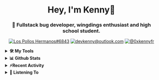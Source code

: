 <div align="center">
<h1> Hey, I'm Kenny👋 </h1>
<h3> 🐛 Fullstack bug developer, wingdings enthusiast and high school student. </h3>

[![Los Pollos Hermanos#6843](https://img.shields.io/badge/Lumpy%236843-5865F2?logo=discord&logoColor=ffffff)](https://discordapp.com/users/717974888844886117)
[![devkenny@outlook.com](https://img.shields.io/badge/devkenny%40outlook.com-0078d4?logo=Microsoft+Outlook&logoColor=ffffff)](mailto:devkenny@outlook.com)
[![@0xkennyfr](https://img.shields.io/badge/%400xkennyfr-1DA1F2?logo=twitter&logoColor=white)](https://)

</div>
<details>
 <summary> <b>🛠️ My Tools</b></summary>

[![My Skills](https://skillicons.dev/icons?i=js,ts,git,html,css,jquery,react,vscode,nodejs&perline=3)](https://skillicons.dev)
</details>

<details>
 <summary> <b>📊 Github Stats</b></summary>
  <br/>
  
[![GitHub Streak](https://github-readme-streak-stats.herokuapp.com?user=devkennyy&theme=dark&hide_border=true&date_format=M%20j%5B%2C%20Y%5D)](https://git.io/streak-stats)

![My GitHub stats](https://github-readme-stats.vercel.app/api?username=devkennyy&theme=slateorange&show_icons=true&title_color=f58804&hide_border=true&bg_color=101414&hide_title=true&count_private=true)
</details>

<details>
 <summary><b>⚡Recent Activity</b></summary>
 
 <!--START_SECTION:activity-->
1. ❗️ Closed issue [#3](https://github.com/devkennyy/repodata/issues/3) in [devkennyy/repodata](https://github.com/devkennyy/repodata)
2. 🎉 Merged PR [#5](https://github.com/devkennyy/repodata/pull/5) in [devkennyy/repodata](https://github.com/devkennyy/repodata)
3. 🗣 Commented on [#3](https://github.com/devkennyy/repodata/issues/3) in [devkennyy/repodata](https://github.com/devkennyy/repodata)
4. 💪 Opened PR [#54](https://github.com/Henrik-3/unofficial-valorant-api/pull/54) in [Henrik-3/unofficial-valorant-api](https://github.com/Henrik-3/unofficial-valorant-api)
5. 🗣 Commented on [#3](https://github.com/devkennyy/repodata/issues/3) in [devkennyy/repodata](https://github.com/devkennyy/repodata)
6. ❗️ Closed issue [#2](https://github.com/devkennyy/repodata/issues/2) in [devkennyy/repodata](https://github.com/devkennyy/repodata)
7. ❗️ Closed issue [#34](https://github.com/devkennyy/rungeon/issues/34) in [devkennyy/rungeon](https://github.com/devkennyy/rungeon)
8. 🎉 Merged PR [#153](https://github.com/devkennyy/rungeon/pull/153) in [devkennyy/rungeon](https://github.com/devkennyy/rungeon)
9. 🗣 Commented on [#2](https://github.com/devkennyy/repodata/issues/2) in [devkennyy/repodata](https://github.com/devkennyy/repodata)
10. 🗣 Commented on [#4](https://github.com/devkennyy/repodata/issues/4) in [devkennyy/repodata](https://github.com/devkennyy/repodata)
 <!--END_SECTION:activity-->
</details>

<details>
 <summary> <b>🎵 Listening To</b></summary>

 [![spotify-github-profile](https://spotify-github-profile.vercel.app/api/view?uid=zlnzp9s24yxie6ao0me0sksfd&cover_image=true&theme=default&bar_color_cover=false&bar_color=fb8c04)](https://github.com/kittinan/spotify-github-profile)

 </details>


